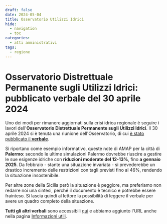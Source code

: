 ```yaml
---
draft: false
date: 2024-05-04
title: Osservatorio Utilizzi Idrici
hide:
  - navigation
  - toc
categories:
  - atti amministrativi
tags:
  - regione
---
```



# Osservatorio Distrettuale Permanente sugli Utilizzi Idrici: pubblicato verbale del 30 aprile 2024

Uno dei modi per rimanere aggiornati sulla crisi idrica regionale è seguire i lavori dell'**Osservatorio Distrettuale Permanente sugli Utilizzi Idrici**. Il 30 aprile 2024 si è tenuta una riunione dell'Osservatorio, di cui [è stato pubblicato il **verbale**](https://www.regione.sicilia.it/sites/default/files/2024-05/Verbale_OPUI_30_aprile2024_def.pdf).

<!-- more -->

Si riportano come esempio informativo, queste note di AMAP per la città di **Palermo**: secondo le ultime simulazioni Palermo dovrebbe riuscire a gestire le sue esigenze idriche con **riduzioni moderate del 12-13%**, fino **a gennaio 2025**. Da febbraio - stante una situazione invariata - si prevederebbe un drastico incremento delle restrizioni con tagli previsti fino al 46%, rendendo la situazione insostenibile.

Per altre zone della Sicilia però la situazione è peggiore, ma preferiamo non redarre noi una sintesi, perché il documento è tecnico e potrebbe essere frainteso. Si lascia quindi al lettore la possibilità di leggere il verbale per avere un quadro completo della situazione.

**Tutti gli altri verbali** sono accessibili [qui](https://www.regione.sicilia.it/istituzioni/regione/strutture-regionali/presidenza-regione/autorita-bacino-distretto-idrografico-sicilia/verbali) e abbiamo aggiunto l'URL anche nella pagina [Informazioni utili](../../../informazioni/index.md#regione-siciliana).

